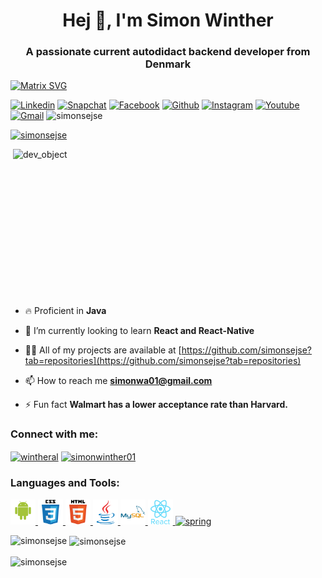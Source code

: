 <h1 align="center">Hej 👋, I'm Simon Winther</h1>
<h3 align="center">A passionate current autodidact backend developer from Denmark</h3>

  [![Matrix SVG](https://raw.githubusercontent.com/rodrigograca31/rodrigograca31/master/matrix.svg)](https://www.youtube.com/watch?v=SDkAGkd4NLc) 

<!-- Your badges -->
  [![Linkedin](https://img.shields.io/badge/-simonwinther-blue?style=flat&logo=Linkedin&logoColor=white)](https://www.linkedin.com/in/simon-winther-36b643220/)
  [![Snapchat](https://img.shields.io/badge/-simonsejse-yellow?style=flat&logo=Snapchat&logoColor=white)](https://www.snapchat.com/add/simonsejse)
  [![Facebook](https://img.shields.io/badge/-wintheral-islamicgreen?style=flat&logo=Facebook&logoColor=black)](https://fb.com/wintheral)
  [![Github](https://img.shields.io/badge/-@simonsejse-black?style=flat&logo=Github&logoColor=white)](https://github.com/simonsejse)
  [![Instagram](https://img.shields.io/badge/-simonwinther01-c13584?style=flat&labelColor=c13584&logo=instagram&logoColor=white)](https://www.instagram.com/simonwinther01)
  [![Youtube](https://img.shields.io/badge/-@simonwinther-black?style=flat&logo=Youtube&logoColor=red)](https://www.youtube.com/channel/UCDvaM_HB1BQk_52ERjPoe6A)
  [![Gmail](https://img.shields.io/badge/-simonwa01-c14438?style=flat&logo=Gmail&logoColor=white)](mailto:simonwa01@gmail.com)
  <img src="https://komarev.com/ghpvc/?username=simonsejse&label=Profile%20views&color=0e75b6&style=flat" alt="simonsejse" /> 
  
<p align="left"> <a href="https://github.com/ryo-ma/github-profile-trophy"><img src="https://github-profile-trophy.vercel.app/?username=simonsejse" alt="simonsejse" /></a> </p>

<img src="https://github.com/JoykishanSharma/JoykishanSharma/blob/master/dev_object.png" alt="dev_object" align="right" width="500" height="250" />

- 🔥 Proficient in **Java**

- 🌱 I’m currently looking to learn **React and React-Native**

- 👨‍💻 All of my projects are available at [https://github.com/simonsejse?tab=repositories](https://github.com/simonsejse?tab=repositories)

- 📫 How to reach me **simonwa01@gmail.com**

- ⚡ Fun fact **Walmart has a lower acceptance rate than Harvard.**

<h3 align="left">Connect with me:</h3>
<p align="left">
<a href="https://fb.com/wintheral" target="blank"><img align="center" src="https://raw.githubusercontent.com/rahuldkjain/github-profile-readme-generator/master/src/images/icons/Social/facebook.svg" alt="wintheral" height="30" width="40" /></a>
<a href="https://instagram.com/simonwinther01" target="blank"><img align="center" src="https://raw.githubusercontent.com/rahuldkjain/github-profile-readme-generator/master/src/images/icons/Social/instagram.svg" alt="simonwinther01" height="30" width="40" /></a>
</p>

<h3 align="left">Languages and Tools:</h3>
<p align="left"> <a href="https://developer.android.com" target="_blank"> <img src="https://raw.githubusercontent.com/devicons/devicon/master/icons/android/android-original-wordmark.svg" alt="android" width="40" height="40"/> </a> <a href="https://www.w3schools.com/css/" target="_blank"> <img src="https://raw.githubusercontent.com/devicons/devicon/master/icons/css3/css3-original-wordmark.svg" alt="css3" width="40" height="40"/> </a> <a href="https://www.w3.org/html/" target="_blank"> <img src="https://raw.githubusercontent.com/devicons/devicon/master/icons/html5/html5-original-wordmark.svg" alt="html5" width="40" height="40"/> </a> <a href="https://www.java.com" target="_blank"> <img src="https://raw.githubusercontent.com/devicons/devicon/master/icons/java/java-original.svg" alt="java" width="40" height="40"/> </a> <a href="https://www.mysql.com/" target="_blank"> <img src="https://raw.githubusercontent.com/devicons/devicon/master/icons/mysql/mysql-original-wordmark.svg" alt="mysql" width="40" height="40"/> </a> <a href="https://reactjs.org/" target="_blank"> <img src="https://raw.githubusercontent.com/devicons/devicon/master/icons/react/react-original-wordmark.svg" alt="react" width="40" height="40"/> </a> <a href="https://spring.io/" target="_blank"> <img src="https://www.vectorlogo.zone/logos/springio/springio-icon.svg" alt="spring" width="40" height="40"/> </a> </p>

<p><img align="left" src="https://github-readme-stats.vercel.app/api/top-langs?username=simonsejse&show_icons=true&locale=en&layout=compact" alt="simonsejse" /></p>

<p>&nbsp;<img align="center" src="https://github-readme-stats.vercel.app/api?username=simonsejse&show_icons=true&locale=en" alt="simonsejse" /></p>

<p><img align="center" src="https://github-readme-streak-stats.herokuapp.com/?user=simonsejse&" alt="simonsejse" /></p>
